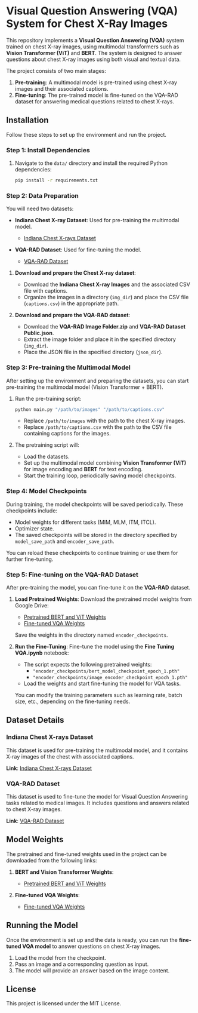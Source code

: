 # Visual Question Answering (VQA) System for Chest X-Ray Images

This repository implements a **Visual Question Answering (VQA)** system trained on chest X-ray images, using multimodal transformers such as **Vision Transformer (ViT)** and **BERT**. The system is designed to answer questions about chest X-ray images using both visual and textual data.

The project consists of two main stages:
1. **Pre-training**: A multimodal model is pre-trained using chest X-ray images and their associated captions.
2. **Fine-tuning**: The pre-trained model is fine-tuned on the VQA-RAD dataset for answering medical questions related to chest X-rays.


## Installation

Follow these steps to set up the environment and run the project.

### Step 1: Install Dependencies

1. Navigate to the `data/` directory and install the required Python dependencies:
    ```bash
    pip install -r requirements.txt
    ```

### Step 2: Data Preparation

You will need two datasets:
- **Indiana Chest X-ray Dataset**: Used for pre-training the multimodal model.
  - [Indiana Chest X-rays Dataset](https://www.kaggle.com/datasets/raddar/chest-xrays-indiana-university/versions/1)
  
- **VQA-RAD Dataset**: Used for fine-tuning the model.
  - [VQA-RAD Dataset](https://osf.io/89kps/)

1. **Download and prepare the Chest X-ray dataset**:
   - Download the **Indiana Chest X-ray Images** and the associated CSV file with captions.
   - Organize the images in a directory (`img_dir`) and place the CSV file (`captions.csv`) in the appropriate path.

2. **Download and prepare the VQA-RAD dataset**:
   - Download the **VQA-RAD Image Folder.zip** and **VQA-RAD Dataset Public.json**.
   - Extract the image folder and place it in the specified directory (`img_dir`).
   - Place the JSON file in the specified directory (`json_dir`).

### Step 3: Pre-training the Multimodal Model

After setting up the environment and preparing the datasets, you can start pre-training the multimodal model (Vision Transformer + BERT).

1. Run the pre-training script:
    ```bash
    python main.py "/path/to/images" "/path/to/captions.csv"
    ```
    - Replace `/path/to/images` with the path to the chest X-ray images.
    - Replace `/path/to/captions.csv` with the path to the CSV file containing captions for the images.

2. The pretraining script will:
    - Load the datasets.
    - Set up the multimodal model combining **Vision Transformer (ViT)** for image encoding and **BERT** for text encoding.
    - Start the training loop, periodically saving model checkpoints.

### Step 4: Model Checkpoints

During training, the model checkpoints will be saved periodically. These checkpoints include:
- Model weights for different tasks (MIM, MLM, ITM, ITCL).
- Optimizer state.
- The saved checkpoints will be stored in the directory specified by `model_save_path` and `encoder_save_path`.

You can reload these checkpoints to continue training or use them for further fine-tuning.

### Step 5: Fine-tuning on the VQA-RAD Dataset

After pre-training the model, you can fine-tune it on the **VQA-RAD** dataset.

1. **Load Pretrained Weights**: Download the pretrained model weights from Google Drive:
    - [Pretrained BERT and ViT Weights](https://drive.google.com/drive/folders/1eRLodaMzFyocBVN0_7B0miak76asTEKp?usp=drive_link)
    - [Fine-tuned VQA Weights](https://drive.google.com/drive/folders/1Nla-kclA6hhOrC6tN8PNiG0MPC2mioVc?usp=drive_link)

   Save the weights in the directory named `encoder_checkpoints`.

2. **Run the Fine-Tuning**: 
   Fine-tune the model using the **Fine Tuning VQA.ipynb** notebook:
    - The script expects the following pretrained weights:
      - `"encoder_checkpoints/bert_model_checkpoint_epoch_1.pth"`
      - `"encoder_checkpoints/image_encoder_checkpoint_epoch_1.pth"`
    - Load the weights and start fine-tuning the model for VQA tasks.

   You can modify the training parameters such as learning rate, batch size, etc., depending on the fine-tuning needs.

## Dataset Details

### Indiana Chest X-rays Dataset

This dataset is used for pre-training the multimodal model, and it contains X-ray images of the chest with associated captions.

**Link**: [Indiana Chest X-rays Dataset](https://www.kaggle.com/datasets/raddar/chest-xrays-indiana-university/versions/1)

### VQA-RAD Dataset

This dataset is used to fine-tune the model for Visual Question Answering tasks related to medical images. It includes questions and answers related to chest X-ray images.

**Link**: [VQA-RAD Dataset](https://osf.io/89kps/)

## Model Weights

The pretrained and fine-tuned weights used in the project can be downloaded from the following links:

1. **BERT and Vision Transformer Weights**:
   - [Pretrained BERT and ViT Weights](https://drive.google.com/drive/folders/1eRLodaMzFyocBVN0_7B0miak76asTEKp?usp=drive_link)

2. **Fine-tuned VQA Weights**:
   - [Fine-tuned VQA Weights](https://drive.google.com/drive/folders/1Nla-kclA6hhOrC6tN8PNiG0MPC2mioVc?usp=drive_link)

## Running the Model

Once the environment is set up and the data is ready, you can run the **fine-tuned VQA model** to answer questions on chest X-ray images.

1. Load the model from the checkpoint.
2. Pass an image and a corresponding question as input.
3. The model will provide an answer based on the image content.

## License

This project is licensed under the MIT License.

